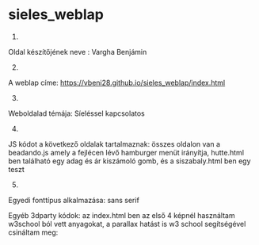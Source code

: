 # sieles_weblap

1.
Oldal készítőjének neve : Vargha Benjámin

2.
A weblap címe:   https://vbeni28.github.io/sieles_weblap/index.html

3.
Weboldalad témája: Síeléssel kapcsolatos 

4.
JS kódot a következő oldalak tartalmaznak: összes oldalon van a beadando.js amely a fejlécen lévő hamburger menüt irányítja, hutte.html ben található egy adag és ár kiszámoló gomb, és a siszabaly.html ben egy teszt


5.
Egyedi fonttípus alkalmazása: sans serif 


Egyéb 3dparty kódok: az index.html ben az első 4 képnél használtam w3school ból vett anyagokat, a parallax hatást is w3 school segítségével csináltam meg:

